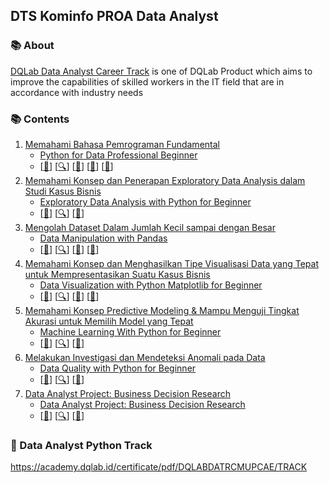## DTS Kominfo PROA Data Analyst

### 📚 About
[DQLab Data Analyst Career Track](https://academy.dqlab.id/main/track/67) is one of DQLab Product which aims to improve the capabilities of skilled workers in the IT field that are in accordance with industry needs

### 📚 Contents

1. [Memahami Bahasa Pemrograman Fundamental](#memahami-bahasa-pemrograman-fundamental)
    - [Python for Data Professional Beginner](#python-for-data-professional-beginner)
    - [[📂](https://github.com/RaharditoDio/Data-Analyst-Track---DTS-Kominfo-X-DQLab/blob/main/Python%20for%20Data%20Professional%20Beginner.ipynb)] [[🔍](https://academy.dqlab.id/main/package/practice/157/0?pf=0)] [[📃](https://academy.dqlab.id/certificate/pdf/DQLABINTP1DJWJNI/NONTRACK)] [[📃](https://academy.dqlab.id/certificate/pdf/DQLABINTP1LUWVRP/NONTRACK)] [[📃](https://academy.dqlab.id/certificate/pdf/DQLABINTP1ACHVDSEPHK/NONTRACK)]
2. [Memahami Konsep dan Penerapan Exploratory Data Analysis dalam Studi Kasus Bisnis](#memahami-konsep-dan-penerapan-exploratory-data-analysis-dalam-studi-kasus-bisnis)
    - [Exploratory Data Analysis with Python for Beginner](#exploratory-data-analysis-with-python-for-beginner)
    - [[📂](https://github.com/RaharditoDio/Data-Analyst-Track---DTS-Kominfo-X-DQLab/blob/main/Exploratory%20Data%20Analysis%20with%20Python%20for%20Beginner.ipynb)] [[🔍](https://academy.dqlab.id/main/package/practice/163/0?pf=0)] [[📃](https://academy.dqlab.id/certificate/pdf/DQLABINTP1TUAQMN/NONTRACK)]
3. [Mengolah Dataset Dalam Jumlah Kecil sampai dengan Besar](#mengolah-dataset-dalam-jumlah-kecil-sampai-dengan-besar)
    - [Data Manipulation with Pandas](#data-manipulation-with-pandas)
    - [[📂](https://github.com/RaharditoDio/Data-Analyst-Track---DTS-Kominfo-X-DQLab/blob/main/Data%20Manipulation%20with%20Pandas%20.ipynb)] [[🔍](https://academy.dqlab.id/main/package/practice/178/0?pf=0)] [[📃](https://academy.dqlab.id/certificate/pdf/DQLABINTP1DEVRLB/NONTRACK)] [[📃](https://academy.dqlab.id/certificate/pdf/DQLABINTP1KUGKUG/NONTRACK)]
4. [Memahami Konsep dan Menghasilkan Tipe Visualisasi Data yang Tepat untuk Mempresentasikan Suatu Kasus Bisnis](#memahami-konsep-dan-menghasilkan-tipe-visualisasi-data-yang-tepat-untuk-mempresentasikan-suatu-kasus-bisnis)
    - [Data Visualization with Python Matplotlib for Beginner](#data-visualization-with-python-matplotlib-for-beginner)
    - [[📂](https://github.com/RaharditoDio/Data-Analyst-Track---DTS-Kominfo-X-DQLab/blob/main/Data%20Visualization%20with%20Python%20Matplotlib%20for%20Beginner%20.ipynb)] [[🔍](https://academy.dqlab.id/main/package/practice/164/0?pf=0)] [[📃](https://academy.dqlab.id/certificate/pdf/DQLABDTWP1NVRVUM/NONTRACK)] [[📃](https://academy.dqlab.id/certificate/pdf/DQLABINTP1ELALMT/NONTRACK)]
5. [Memahami Konsep Predictive Modeling & Mampu Menguji Tingkat Akurasi untuk Memilih Model yang Tepat](#memahami-konsep-predictive-modeling--mampu-menguji-tingkat-akurasi-untuk-memilih-model-yang-tepat)
    - [Machine Learning With Python for Beginner](#machine-learning-with-python-for-beginner)
    - [[📂](https://github.com/RaharditoDio/Data-Analyst-Track---DTS-Kominfo-X-DQLab/blob/main/Machine%20Learning%20With%20Python%20for%20Beginner.ipynb)] [[🔍](https://academy.dqlab.id/main/package/practice/169/0?pf=0)] [[📃](https://academy.dqlab.id/certificate/pdf/DQLABDVIZ2JKSPEM/NONTRACK)]
6. [Melakukan Investigasi dan Mendeteksi Anomali pada Data](#melakukan-investigasi-dan-mendeteksi-anomali-pada-data)
    - [Data Quality with Python for Beginner](#data-quality-with-python-for-beginner)
    - [[📂](https://github.com/RaharditoDio/Data-Analyst-Track---DTS-Kominfo-X-DQLab/blob/main/Data%20Quality%20with%20Python%20for%20Beginner.ipynb)] [[🔍](https://academy.dqlab.id/main/package/practice/166/0?pf=0)] [[📃](https://academy.dqlab.id/certificate/pdf/DQLABDVIZ2MIPQUW/NONTRACK)]
7. [Data Analyst Project: Business Decision Research](#data-analyst-project-business-decision-research)
    - [Data Analyst Project: Business Decision Research](#data-analyst-project-business-decision-research)
    - [[📂](https://github.com/RaharditoDio/Data-Analyst-Track---DTS-Kominfo-X-DQLab/blob/main/Business%20Decision%20Research.ipynb)] [[🔍](https://academy.dqlab.id/main/package/practice/284/0?pf=0)] [[📃](https://academy.dqlab.id/certificate/pdf/DQLABDVIZ2FFLJRN/NONTRACK)]

### 📃 Data Analyst Python Track
https://academy.dqlab.id/certificate/pdf/DQLABDATRCMUPCAE/TRACK
